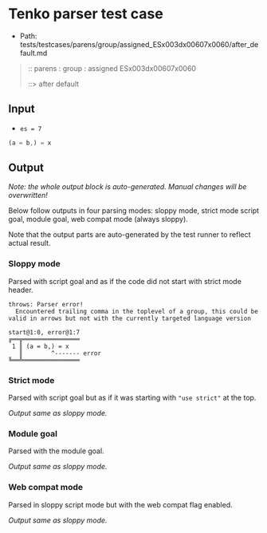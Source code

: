 # Tenko parser test case

- Path: tests/testcases/parens/group/assigned_ESx003dx00607x0060/after_default.md

> :: parens : group : assigned ESx003dx00607x0060
>
> ::> after default

## Input

- `es = 7`

`````js
(a = b,) = x
`````

## Output

_Note: the whole output block is auto-generated. Manual changes will be overwritten!_

Below follow outputs in four parsing modes: sloppy mode, strict mode script goal, module goal, web compat mode (always sloppy).

Note that the output parts are auto-generated by the test runner to reflect actual result.

### Sloppy mode

Parsed with script goal and as if the code did not start with strict mode header.

`````
throws: Parser error!
  Encountered trailing comma in the toplevel of a group, this could be valid in arrows but not with the currently targeted language version

start@1:0, error@1:7
╔══╦════════════════
 1 ║ (a = b,) = x
   ║        ^------- error
╚══╩════════════════

`````

### Strict mode

Parsed with script goal but as if it was starting with `"use strict"` at the top.

_Output same as sloppy mode._

### Module goal

Parsed with the module goal.

_Output same as sloppy mode._

### Web compat mode

Parsed in sloppy script mode but with the web compat flag enabled.

_Output same as sloppy mode._
